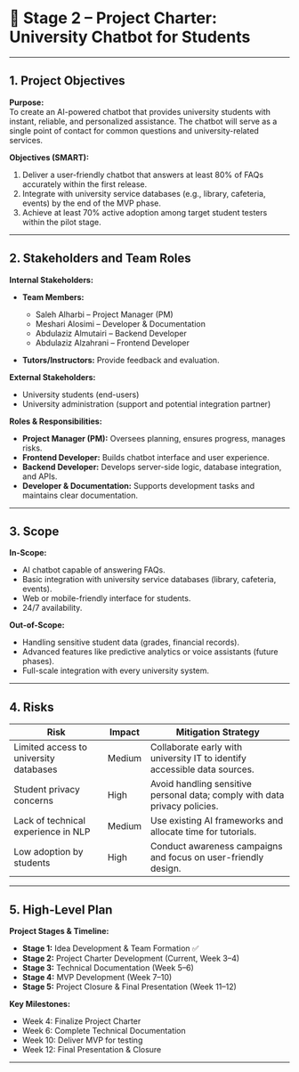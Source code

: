 # 📄 Stage 2 – Project Charter: University Chatbot for Students

---

## 1. Project Objectives

**Purpose:**  
To create an AI-powered chatbot that provides university students with instant, reliable, and personalized assistance. The chatbot will serve as a single point of contact for common questions and university-related services.

**Objectives (SMART):**  
1. Deliver a user-friendly chatbot that answers at least 80% of FAQs accurately within the first release.  
2. Integrate with university service databases (e.g., library, cafeteria, events) by the end of the MVP phase.  
3. Achieve at least 70% active adoption among target student testers within the pilot stage.  

---

## 2. Stakeholders and Team Roles

**Internal Stakeholders:**  
- **Team Members:**  
  - Saleh Alharbi – Project Manager (PM)  
  - Meshari Alosimi – Developer & Documentation
  - Abdulaziz Almutairi – Backend Developer  
  - Abdulaziz Alzahrani – Frontend Developer  

- **Tutors/Instructors:** Provide feedback and evaluation.  

**External Stakeholders:**  
- University students (end-users)  
- University administration (support and potential integration partner)  

**Roles & Responsibilities:**  
- **Project Manager (PM):** Oversees planning, ensures progress, manages risks.  
- **Frontend Developer:** Builds chatbot interface and user experience.  
- **Backend Developer:** Develops server-side logic, database integration, and APIs.  
- **Developer & Documentation:** Supports development tasks and maintains clear documentation.  

---

## 3. Scope

**In-Scope:**  
- AI chatbot capable of answering FAQs.  
- Basic integration with university service databases (library, cafeteria, events).  
- Web or mobile-friendly interface for students.  
- 24/7 availability.  

**Out-of-Scope:**  
- Handling sensitive student data (grades, financial records).  
- Advanced features like predictive analytics or voice assistants (future phases).  
- Full-scale integration with every university system.  

---

## 4. Risks

| Risk | Impact | Mitigation Strategy |
|------|--------|---------------------|
| Limited access to university databases | Medium | Collaborate early with university IT to identify accessible data sources. |
| Student privacy concerns | High | Avoid handling sensitive personal data; comply with data privacy policies. |
| Lack of technical experience in NLP | Medium | Use existing AI frameworks and allocate time for tutorials. |
| Low adoption by students | High | Conduct awareness campaigns and focus on user-friendly design. |

---

## 5. High-Level Plan

**Project Stages & Timeline:**  

- **Stage 1:** Idea Development & Team Formation ✅  
- **Stage 2:** Project Charter Development (Current, Week 3–4)  
- **Stage 3:** Technical Documentation (Week 5–6)  
- **Stage 4:** MVP Development (Week 7–10)  
- **Stage 5:** Project Closure & Final Presentation (Week 11–12)  

**Key Milestones:**  
- Week 4: Finalize Project Charter  
- Week 6: Complete Technical Documentation  
- Week 10: Deliver MVP for testing  
- Week 12: Final Presentation & Closure  

---

